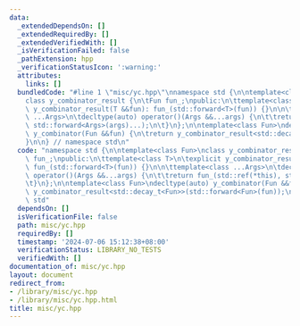 ```yaml
---
data:
  _extendedDependsOn: []
  _extendedRequiredBy: []
  _extendedVerifiedWith: []
  _isVerificationFailed: false
  _pathExtension: hpp
  _verificationStatusIcon: ':warning:'
  attributes:
    links: []
  bundledCode: "#line 1 \"misc/yc.hpp\"\nnamespace std {\n\ntemplate<class Fun>\n\
    class y_combinator_result {\n\tFun fun_;\npublic:\n\ttemplate<class T>\n\texplicit\
    \ y_combinator_result(T &&fun): fun_(std::forward<T>(fun)) {}\n\n\ttemplate<class\
    \ ...Args>\n\tdecltype(auto) operator()(Args &&...args) {\n\t\treturn fun_(std::ref(*this),\
    \ std::forward<Args>(args)...);\n\t}\n};\n\ntemplate<class Fun>\ndecltype(auto)\
    \ y_combinator(Fun &&fun) {\n\treturn y_combinator_result<std::decay_t<Fun>>(std::forward<Fun>(fun));\n\
    }\n\n} // namespace std\n"
  code: "namespace std {\n\ntemplate<class Fun>\nclass y_combinator_result {\n\tFun\
    \ fun_;\npublic:\n\ttemplate<class T>\n\texplicit y_combinator_result(T &&fun):\
    \ fun_(std::forward<T>(fun)) {}\n\n\ttemplate<class ...Args>\n\tdecltype(auto)\
    \ operator()(Args &&...args) {\n\t\treturn fun_(std::ref(*this), std::forward<Args>(args)...);\n\
    \t}\n};\n\ntemplate<class Fun>\ndecltype(auto) y_combinator(Fun &&fun) {\n\treturn\
    \ y_combinator_result<std::decay_t<Fun>>(std::forward<Fun>(fun));\n}\n\n} // namespace\
    \ std"
  dependsOn: []
  isVerificationFile: false
  path: misc/yc.hpp
  requiredBy: []
  timestamp: '2024-07-06 15:12:38+08:00'
  verificationStatus: LIBRARY_NO_TESTS
  verifiedWith: []
documentation_of: misc/yc.hpp
layout: document
redirect_from:
- /library/misc/yc.hpp
- /library/misc/yc.hpp.html
title: misc/yc.hpp
---
```

